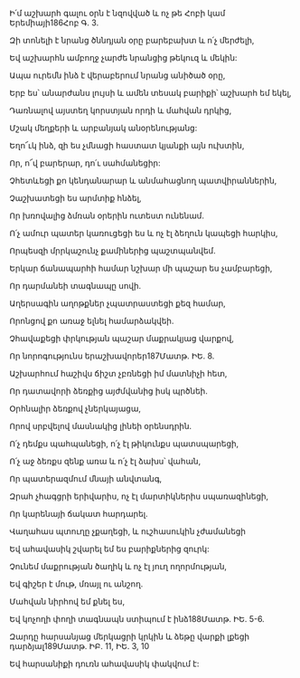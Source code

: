 Ի՛մ աշխարհ գալու օրն է նզովված և ոչ թե Հոբի կամ Երեմիայի186Հոբ Գ. 3.


Զի տոնելի է նրանց ծննդյան օրը բարեբախտ և ո՛չ մերժելի,


Եվ աշխարհն ամբողջ չարժե նրանցից թեկուզ և մեկին:


Ապա ուրեմն ինձ է վերաբերում նրանց անիծած օրը,


Երբ ես՝ անարժանս լույսի և ամեն տեսակ բարիքի՝ աշխարհ եմ եկել,


Դառնալով այստեղ կորստյան որդի և մահվան դրկից,


Մշակ մեղքերի և արբանյակ անօրենությանց:


Եղո՜ւկ ինձ, զի ես չմնացի հաստատ կյանքի այն ուխտին,


Որ, ո՜վ բարերար, դո՛ւ սահմանեցիր:


Չհետևեցի քո կենդանարար և անմահացնող պատվիրաններին,


Չաշխատեցի ես արմտիք հնձել,


Որ խռովալից ձմռան օրերին ուտեստ ունենամ.


Ո՛չ ամուր պատեր կառուցեցի ես և ոչ էլ ձեղուն կապեցի հարկիս,


Որպեսզի մրրկաշունչ քամիներից պաշտպանվեմ.


Երկար ճանապարհի համար նշխար մի պաշար ես չամբարեցի,


Որ դարմանեի տագնապը սովի.


Աղերսագին աղոթքներ չպատրաստեցի քեզ համար,


Որոնցով քո առաջ ելնել համարձակվեի.


Չհավաքեցի փրկության պաշար մաքրակյաց վարքով,


Որ նորոգությունս երաշխավորեր187Մատթ. ԻԵ. 8.


Աշխարհում հաշիվս ճիշտ չբռնեցի իմ մատնիչի հետ,


Որ դատավորի ձեռքից այժմվանից իսկ պրծնեի.


Օրհնալիր ձեռքով չներկայացա,


Որով սրբվելով մասնակից լինեի օրենսդրին.


Ո՛չ դեմքս պահպանեցի, ո՛չ էլ թիկունքս պատսպարեցի,


Ո՛չ աջ ձեռքս զենք առա և ո՛չ էլ ձախս՝ վահան,


Որ պատերազմում մնայի անվտանգ,


Զրահ չհագցրի երիվարիս, ոչ էլ մարտիկներիս սպառազինեցի,


Որ կարենայի ճակատ հարդարել.


Վաղահաս պտուղը չքաղեցի, և ուշհասուկին չժամանեցի


Եվ ահավասիկ շվարել եմ ես բարիքներից զուրկ:


Չունեմ մաքրության ծաղիկ և ոչ էլ յուղ ողորմության,


Եվ գիշեր է մութ, մռայլ ու անշող.


Մահվան նիրհով եմ քնել ես,


Եվ կոչողի փողի տագնապն ստիպում է ինձ188Մատթ. ԻԵ. 5-6.


Զարդը հարսանյաց մերկացրի կրկին և ձեթը վարքի լքեցի դարձյալ189Մատթ. ԻԲ. 11, ԻԵ. 3, 10


Եվ հարսանիքի դուռն ահավասիկ փակվում է: